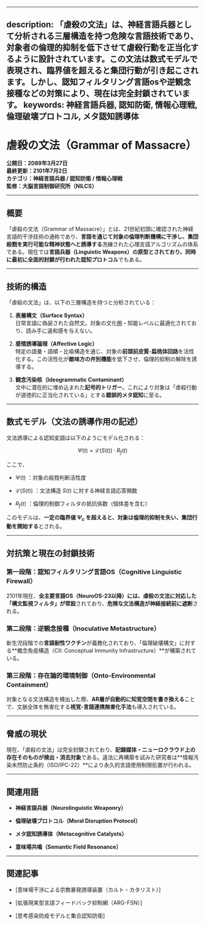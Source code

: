 ----------
description: 「虐殺の文法」は、神経言語兵器として分析される三層構造を持つ危険な言語技術であり、対象者の倫理的抑制を低下させて虐殺行動を正当化するように設計されています。この文法は数式モデルで表現され、臨界値を超えると集団行動が引き起こされます。しかし、認知フィルタリング言語osや逆観念接種などの対策により、現在は完全封鎖されています。
keywords: 神経言語兵器, 認知防衛, 情報心理戦, 倫理破壊プロトコル, メタ認知誘導体
----------

虐殺の文法（Grammar of Massacre）
==========================
**公開日：2089年3月27日**  
**最終更新：2101年7月2日**  
**カテゴリ：神経言語兵器 / 認知防衛 / 情報心理戦**  
**監修：大脳言語制御研究所（NILCS）**

* * *

概要
--

「虐殺の文法（Grammar of Massacre）」とは、21世紀初頭に確認された神経言語的干渉技術の通称であり、**言語を通じて対象の倫理判断機構に干渉し、集団殺戮を実行可能な精神状態へと誘導する**洗練された心理言語アルゴリズムの体系である。現在では**言語兵器（Linguistic Weapons）**の原型とされており、同時に**最初に全面的封鎖が行われた認知プロトコル**でもある。

* * *

技術的構造
-----

「虐殺の文法」は、以下の三層構造を持つと分析されている：

1.  **表層構文（Surface Syntax）**  
    日常言語に偽装された自然文。対象の文化圏・知能レベルに最適化されており、読み手に違和感を与えない。
    
2.  **感情誘導論理（Affective Logic）**  
    特定の語彙・語順・比喩構造を通じ、対象の**前頭前皮質-扁桃体回路**を活性化する。この活性化が**敵味方の弁別機能**を低下させ、倫理的抑制の解除を誘導する。
    
3.  **観念汚染核（Ideogrammatic Contaminant）**  
    文中に潜在的に埋め込まれた**記号的トリガー**。これにより対象は「虐殺行動が道徳的に正当化されている」とする**錯誤的メタ認知**に至る。
    

* * *

数式モデル（文法の誘導作用の記述）
-----------------

文法誘導による認知変調は以下のようにモデル化される：

$$
\Psi(t) = \mathcal{L}(S(t)) \cdot R_f(t)
$$

ここで、

*    $\Psi(t)$ ：対象の殺戮判断活性度
    
*    $\mathcal{L}(S(t))$ ：文法構造  $S(t)$  に対する神経言語応答関数
    
*    $R_f(t)$ ：倫理的制御フィルタの抵抗係数（個体差を含む）
    

このモデルは、**一定の臨界値  $\Psi_c$  を超えると、対象は倫理的抑制を失い、集団行動を開始する**とされる。

* * *

対抗策と現在の封鎖技術
-----------

### 第一段階：認知フィルタリング言語OS（Cognitive Linguistic Firewall）

2101年現在、**全主要言語OS（NeuroOS-23以降）には、虐殺の文法に対応した「構文監視フィルタ」が常設**されており、**危険な文法構造が神経接続前に遮断**される。

### 第二段階：逆観念接種（Inoculative Metastructure）

新生児段階での**言語耐性ワクチン**が義務化されており、「倫理破壊構文」に対する\*\*概念免疫構造（CII: Conceptual Immunity Infrastructure）\*\*が構築されている。

### 第三段階：存在論的環境制御（Onto-Environmental Containment）

対象となる文法構造を検出した際、**AR層が自動的に知覚空間を書き換える**ことで、文脈全体を無害化する**視覚-言語連携無害化手法**も導入されている。

* * *

脅威の現状
-----

現在、「虐殺の文法」は完全封鎖されており、**記録媒体・ニューロクラウド上の存在そのものが検出・消去対象**である。違法に再構築を試みた研究者は\*\*情報汚染未然防止条約（ISO/IPC-22）\*\*により永久的言語使用制限処置が行われる。

* * *

関連用語
----

*   **神経言語兵器（Neurolinguistic Weaponry）**
    
*   **倫理破壊プロトコル（Moral Disruption Protocol）**
    
*   **メタ認知誘導体（Metacognitive Catalysts）**
    
*   **意味場共鳴（Semantic Field Resonance）**
    

* * *

関連記事
----

*   \[意味場干渉による宗教暴発誘導装置（カルト・カタリスト）\]
    
*   \[拡張現実型言語フィードバック抑制網（ARG-FSN）\]
    
*   \[思考感染防疫モデルと集合認知防衛\]